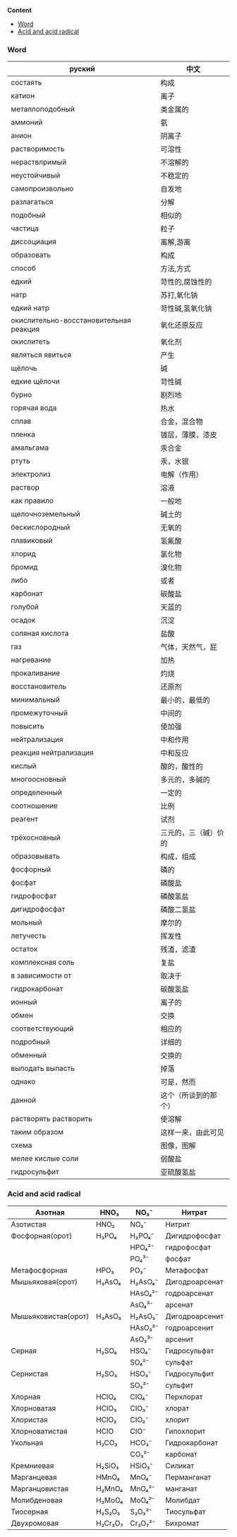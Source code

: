 **Content**
- [Word](#word)
- [Acid and acid radical](#Acid-and-acid-radical)

### Word

| руский                                             | 中文 |
|----------------------------------------------------|-----------------|
| состаять                                           | 构成 |
| катион                                             | 离子 |
| металлоподобный                                    | 类金属的 |
| аммоний                                            | 氨 |
| анион                                              | 阴离子 |
| растворимость                                      | 可溶性 |
| нераствлримый                                      | 不溶解的 |
| неустойчивый                                       | 不稳定的 |
| самопроизвольно                                    | 自发地 |
| разлагаться                                        | 分解 |
| подобный                                           | 相似的 |
| частица                                            | 粒子 |
| диссоциация                                        | 离解,游离 |
| образовать                                         | 构成 |
| способ                                             | 方法,方式 |
| едкий                                              | 苛性的,腐蚀性的 |
| натр                                               | 苏打,氧化钠 |
| едкий натр                                         | 苛性碱,氢氧化钠 |
| окислительно-восстановительная реакция             | 氧化还原反应 |
| окислитеть                                         | 氧化剂 |
| являться  явиться                                  | 产生 |
| щёлочь                                             | 碱 |
| едкие щёлочи                                       | 苛性碱 |
| бурно                                              | 剧烈地 |
| горячая вода                                       | 热水 |
| сплав                                              | 合金，混合物 |
| пленка                                             | 镀层，薄膜，漆皮 |
| амальгама                                          | 汞合金 |
| ртуть                                              | 汞，水银 |
| электролиз                                         | 电解（作用） |
| раствор                                            | 溶液 |
| как правило                                        | 一般地 |
| щелочноземельный                                   | 碱土的 |
| бескислородный                                     | 无氧的 |
| плавиковый                                         | 氢氟酸 |
| хлорид                                             | 氯化物 |
| бромид                                             | 溴化物 |
| либо                                               | 或者 |
| карбонат                                           | 碳酸盐 |
| голубой                                            | 天蓝的 |
| осадок                                             | 沉淀 |
| соляная кислота                                    | 盐酸 |
| газ                                                | 气体，天然气，屁 |
| нагревание                                         | 加热 |
| прокаливание                                       | 灼烧 |
| восстановитель                                     | 还原剂 |
| минимальный                                        | 最小的，最低的 |
| промежуточный                                      | 中间的 |
| повысить                                           | 使加强 |
| нейтрализация                                      | 中和作用 |
| реакция нейтрализация                              | 中和反应 |
| кислый                                             | 酸的，酸性的 |
| многоосновный                                      | 多元的，多碱的 |
| определенный                                       | 一定的 |
| соотношение                                        | 比例 |
| реагент                                            | 试剂 |
| трёхосновный                                       | 三元的，三（碱）价的 |
| образовывать                                       | 构成，组成 |
| фосфорный                                          | 磷的 |
| фосфат                                             | 磷酸盐 |
| гидрофосфат                                        | 磷酸氢盐 |
| дигидрофосфат                                      | 磷酸二氢盐 |
| мольный                                            | 摩尔的 |
| летучесть                                          | 挥发性 |
| остаток                                            | 残渣，滤渣 |
| комплексная соль                                   | 复盐 |
| в зависимости от                                   | 取决于 |
| гидрокарбонат                                      | 碳酸氢盐 |
| ионный                                             | 离子的 |
| обмен                                              | 交换 |
| соответствующий                                    | 相应的 |
| подробный                                          | 详细的 |
| обменный                                           | 交换的 |
| выподать  выпасть                                  | 掉落 |
| однако                                             | 可是，然而 |
| данной                                             | 这个（所谈到的那个） |
| растворять  растворить                             | 使溶解 |
| таким образом                                      | 这样一来，由此可见 |
| схема                                              | 图像，图解 |
| мелее кислые соли                                  | 弱酸盐 |
| гидросульфит                                       | 亚硫酸氢盐 |

### Acid and acid radical

| Азотная | HNO₃ | NO₃⁻ | Нитрат |
|---------|------|------|--------|
| Азотистая | HNO₂ | NO₂⁻ | Нитрит |
| Фосфорная(орот) | H₃PO₄ | H₂PO₄⁻ | Дигидрофосфат |
|  |  | HPO₄²⁻ |гидрофосфат |
|  |  | PO₄³⁻ | фосфат |
| Метафосфорная | HPO₃ | PO₃⁻ | Метафосфат |
| Мышьяковая(орот) | H₃AsO₄ | H₂AsO₄⁻ | Дигодроарсенат |
|  |  | HAsO₄²⁻ | годроарсенат |
|  |  | AsO₄³⁻  | арсенат |
| Мышьяковистая(орот) | H₃AsO₃ | H₂AsO₃⁻ | Дигодроарсенит |
|  |  | HAsO₃²⁻ | годроарсенит |
|  |  | AsO₃³⁻  | арсенит |
| Серная | H₂SO₄ | HSO₄⁻ | Гидросульфат |
|  |  | SO₄²⁻ | сульфат |
| Сернистая | H₂SO₃ | HSO₃⁻ | Гидросульфит |
|  |  | SO₃²⁻ | сульфит |
| Хлорная | HCIO₄ | CIO₄⁻ | Перхлорат |
| Хлорноватая | HCIO₃ | CIO₃⁻ | хлорат |
| Хлористая | HCIO₂ | CIO₂⁻ | хлорит |
| Хлорноватистая | HCIO | CIO⁻ | Гипохлорит |
| Укольная | H₂CO₃ | HCO₃⁻ | Гидрокарбонат |
|  |  | CO₃²⁻ | карбонат |
| Кремниевая | H₂SiO₃ | HSiO₃⁻ | Силикат |
| Марганцевая | HMnO₄ | MnO₄⁻ | Перманганат |
| Марганцовистая | H₂MnO₄ | MnO₄²⁻ | манганат |
| Молибденовая | H₂MoO₄ | MoO₄²⁻ | Молибдат |
| Тиосерная | H₂S₂O₃ | S₂O₃²⁻ | Тиосульфат |
| Двухромовая | H₂Cr₂O₇ | Cr₂O₇²⁻ | Бихромат |